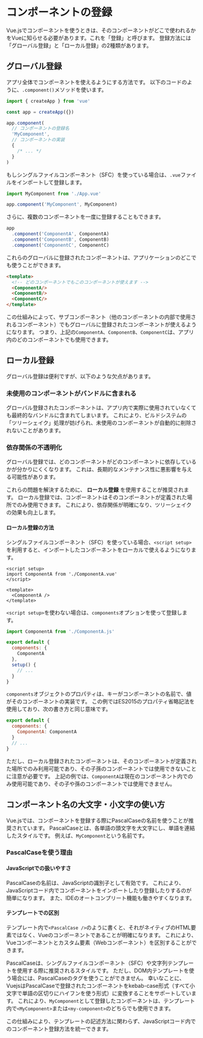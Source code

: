 # コンポーネントの登録
Vue.jsでコンポーネントを使うときは、そのコンポーネントがどこで使われるかをVueに知らせる必要があります。これを「登録」と呼びます。
登録方法には「グローバル登録」と「ローカル登録」の2種類があります。

## グローバル登録
アプリ全体でコンポーネントを使えるようにする方法です。
以下のコードのように、`.component()`メソッドを使います。

```js
import { createApp } from 'vue'

const app = createApp({})

app.component(
  // コンポーネントの登録名
  'MyComponent',
  // コンポーネントの実装
  {
    /* ... */
  }
)
```

もしシングルファイルコンポーネント（SFC）を使っている場合は、`.vue`ファイルをインポートして登録します。
```js
import MyComponent from './App.vue'

app.component('MyComponent', MyComponent)
```

さらに、複数のコンポーネントを一度に登録することもできます。
```js
app
  .component('ComponentA', ComponentA)
  .component('ComponentB', ComponentB)
  .component('ComponentC', ComponentC)
```

これらのグローバルに登録されたコンポーネントは、アプリケーションのどこでも使うことができます。
```html
<template>
  <!-- どのコンポーネントでもこのコンポーネントが使えます -->
  <ComponentA/>
  <ComponentB/>
  <ComponentC/>
</template>
```
この仕組みによって、サブコンポーネント（他のコンポーネントの内部で使用されるコンポーネント）でもグローバルに登録されたコンポーネントが使えるようになります。
つまり、上記の`ComponentA`、`ComponentB`、`ComponentC`は、アプリ内のどのコンポーネントでも使用できます。
## ローカル登録
グローバル登録は便利ですが、以下のような欠点があります。
### 未使用のコンポーネントがバンドルに含まれる
グローバル登録されたコンポーネントは、アプリ内で実際に使用されていなくても最終的なバンドルに含まれてしまいます。
これにより、ビルドシステムの「ツリーシェイク」処理が妨げられ、未使用のコンポーネントが自動的に削除されないことがあります。
### 依存関係の不透明化
グローバル登録では、どのコンポーネントがどのコンポーネントに依存しているかが分かりにくくなります。
これは、長期的なメンテナンス性に悪影響を与える可能性があります。

これらの問題を解決するために、 __ローカル登録__ を使用することが推奨されます。
ローカル登録では、コンポーネントはそのコンポーネントが定義された場所でのみ使用できます。
これにより、依存関係が明確になり、ツリーシェイクの効果も向上します。
#### ローカル登録の方法
シングルファイルコンポーネント（SFC）を使っている場合、`<script setup>`を利用すると、インポートしたコンポーネントをローカルで使えるようになります。

```vue
<script setup>
import ComponentA from './ComponentA.vue'
</script>

<template>
  <ComponentA />
</template>
```

`<script setup>`を使わない場合は、`components`オプションを使って登録します。

```js
import ComponentA from './ComponentA.js'

export default {
  components: {
    ComponentA
  },
  setup() {
    // ...
  }
}
```

`components`オブジェクトのプロパティは、キーがコンポーネントの名前で、値がそのコンポーネントの実装です。
この例ではES2015のプロパティ省略記法を使用しており、次の書き方と同じ意味です。

```js
export default {
  components: {
    ComponentA: ComponentA
  }
  // ...
}
```

ただし、ローカル登録されたコンポーネントは、そのコンポーネントが定義された場所でのみ利用可能であり、その子孫のコンポーネントでは使用できないことに注意が必要です。
上記の例では、`ComponentA`は現在のコンポーネント内でのみ使用可能であり、その子や孫のコンポーネントでは使用できません。

## コンポーネント名の大文字・小文字の使い方
Vue.jsでは、コンポーネントを登録する際にPascalCaseの名前を使うことが推奨されています。
PascalCaseとは、各単語の頭文字を大文字にし、単語を連結したスタイルです。
例えば、`MyComponent`という名前です。
### PascalCaseを使う理由
#### JavaScriptでの扱いやすさ
PascalCaseの名前は、JavaScriptの識別子として有効です。
これにより、JavaScriptコード内でコンポーネントをインポートしたり登録したりするのが簡単になります。
また、IDEのオートコンプリート機能も働きやすくなります。
#### テンプレートでの区別
テンプレート内で`<PascalCase />`のように書くと、それがネイティブのHTML要素ではなく、Vueのコンポーネントであることが明確になります。
これにより、Vueコンポーネントとカスタム要素（Webコンポーネント）を区別することができます。

PascalCaseは、シングルファイルコンポーネント（SFC）や文字列テンプレートを使用する際に推奨されるスタイルです。
ただし、DOM内テンプレートを使う場合には、PascalCaseのタグを使うことができません。
幸いなことに、VuejsはPascalCaseで登録されたコンポーネントをkebab-case形式（すべて小文字で単語の区切りにハイフンを使う形式）に変換することをサポートしています。
これにより、`MyComponent`として登録したコンポーネントは、テンプレート内で`<MyComponent>`または`<my-component>`のどちらでも使用できます。

この仕組みにより、テンプレートの記述方法に関わらず、JavaScriptコード内でのコンポーネント登録方法を統一できます。
